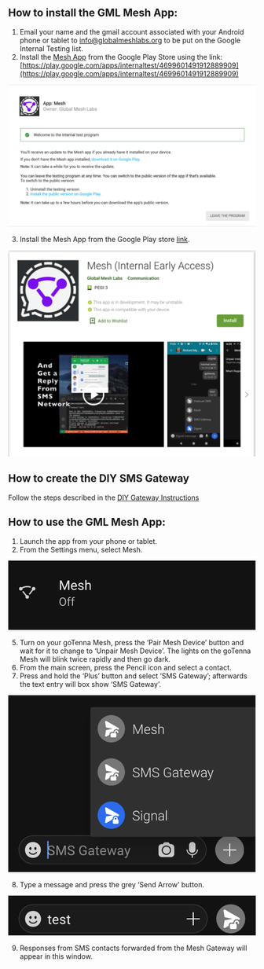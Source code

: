 ## How to install the GML Mesh App:



1. Email your name and the gmail account associated with your Android phone or tablet to [info@globalmeshlabs.org](mailto:info@globalmeshlabs.org) to be put on the Google Internal Testing list. 
2. Install the [Mesh App](https://play.google.com/store/apps/details?id=org.globalmeshlabs.securesms) from the Google Play Store using the link: [https://play.google.com/apps/internaltest/4699601491912889909](https://play.google.com/apps/internaltest/4699601491912889909)


![alt_text](images/image1.png "image_tooltip")



3. Install the Mesh App from the Google Play store [link](https://play.google.com/store/apps/details?id=org.globalmeshlabs.securesms&ah=2R5i8WWShy43on1mwjZA5-tqoC0).


![alt_text](images/image2.png "image_tooltip")

## How to create the DIY SMS Gateway

  
Follow the steps described in the [DIY Gateway Instructions](https://github.com/global-mesh-labs/Mesh_Gateway/blob/main/DIY-Instructions.md)


## How to use the GML Mesh App:



1. Launch the app from your phone or tablet.
2. From the Settings menu, select Mesh.


![alt_text](images/image3.png "image_tooltip")




5. Turn on your goTenna Mesh, press the ‘Pair Mesh Device’ button and wait for it to change to ‘Unpair Mesh Device’. The lights on the goTenna Mesh will blink twice rapidly and then go dark.
6. From the main screen, press the Pencil icon and select a contact.
7. Press and hold the ‘Plus’ button and select ‘SMS Gateway’; afterwards the text entry will box show ‘SMS Gateway’.




![alt_text](images/image4.png "image_tooltip")




8. Type a message and press the grey ‘Send Arrow’ button.





![alt_text](images/image5.png "image_tooltip")




9. Responses from SMS contacts forwarded from the Mesh Gateway will appear in this window.

